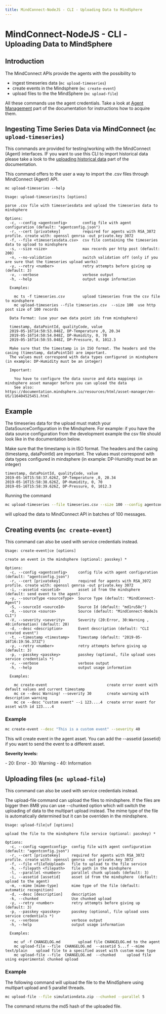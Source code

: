 ```yaml
---
title: MindConnect-NodeJS - CLI - Uploading Data to MindSphere
---
```


# MindConnect-NodeJS - CLI - <small>Uploading Data to MindSphere</small>

## Introduction

The MindConnect APIs provide the agents with the possibility to

- ingest timeseries data (`mc upload-timeseries`)
- create events in the Mindsphere (`mc create-event`)
- upload files to the the MindSphere (`mc upload-file`)

All these commands use the agent credentials. Take a look at [Agent Management](./agent-management.md) part of the documentation for instructions how to acquire them.

## Ingesting Time Series Data via MindConnect (`mc upload-timeseries`)

<!-- prettier-ignore-start -->
<i class="fas fa-exclamation-triangle"></i>
    This commands are provided for testing/working with the MindConnect (Agent) interfaces. IF you want to use this CLI to import historical data please take a look to the [uploading historical data](./bulk-uploads.md) part of the documentation.
<!-- prettier-ignore-end-->

This command offers to the user a way to import the .csv files through MindConnect (Agent) API.

```text
mc upload-timeseries --help

Usage: upload-timeseries|ts [options]

parse .csv file with timeseriesdata and upload the timeseries data to mindsphere

Options:
  -c, --config <agentconfig>       config file with agent configuration (default: "agentconfig.json")
  -r, --cert [privatekey]          required for agents with RSA_3072 profile. create with: openssl genrsa -out private.key 3072
  -f, --file <timeseriesdata.csv>  csv file containing the timeseries data to upload to mindsphere
  -s, --size <size>                max records per http post (default: 200)
  -n, --no-validation              switch validation off (only if you are sure that the timeseries upload works)
  -y, --retry <number>             retry attempts before giving up (default: 3)
  -v, --verbose                    verbose output
  -h, --help                       output usage information

  Examples:

    mc ts -f timeseries.csv        upload timeseries from the csv file to mindsphere
    mc upload-timeseries --file timeseries.csv  --size 100  use http post size of 100 records

  Data Format: (use your own data point ids from mindsphere)

  timestamp, dataPointId, qualityCode, value
  2019-05-16T14:50:53.048Z, DP-Temperature ,0, 20.34
  2019-05-16T14:50:54.048Z, DP-Humidity, 0, 70
  2019-05-16T14:50:55.048Z, DP-Pressure, 0, 1012.3

  Make sure that the timestamp is in ISO format. The headers and the casing (timestamp, dataPointId) are important.
  The values must correspond with data types configured in mindsphere (in example: DP-Humidity must be an integer)

  Important:

    You have to configure the data source and data mappings in mindsphere asset manager before you can upload the data
    See also: https://documentation.mindsphere.io/resources/html/asset-manager/en-US/116404525451.html
```

## Example

The timeseries data for the upload must match your DataSourceConfiguration in the Mindsphere.
For example: if you have the data source configuration from the
development example the csv file should look like in the documentation below.

Make sure that the timestamp is in ISO format. The headers and the casing (timestamp, dataPointId) are important.
The values must correspond with data types configured in mindsphere (in example: DP-Humidity must be an integer)

```csv
timestamp, dataPointId, qualityCode, value
2019-05-16T15:58:37.626Z, DP-Temperature ,0, 20.34
2019-05-16T15:58:38.626Z, DP-Humidity, 0, 70
2019-05-16T15:58:39.626Z, DP-Pressure, 0, 1012.3
```

Running the command

```bash
mc upload-timeseries --file timeseries.csv --size 100 --config agentconfig.json
```

will upload the data to MindConnect API in batches of 100 messages.

## Creating events (`mc create-event`)

<!-- prettier-ignore-start -->
<i class="fas fa-info-circle"></i>
    This command can also be used with service credentials instead.
<!-- prettier-ignore-end -->

```text
Usage: create-event|ce [options]

create an event in the mindsphere (optional: passkey) *

Options:
  -c, --config <agentconfig>     config file with agent configuration (default: "agentconfig.json")
  -r, --cert [privatekey]        required for agents with RSA_3072 profile. create with: openssl genrsa -out private.key 3072
  -i, --assetid <assetid>        asset id from the mindsphere  (default: send event to the agent)
  -y, --sourceType <sourceType>  Source Type (default: "MindConnect-Agent")
  -S, --sourceId <sourceId>      Source Id (default: "md1ru58c")
  -O, --source <source>          Source (default: "MindConnect-NodeJs CLI")
  -V, --severity <severity>      Severity (20:Error, 30:Warning , 40:information) (default: 20)
  -d, --desc <description>       Event description (default: "CLI created event")
  -t, --timestamp <timestamp>    Timestamp (default: "2019-05-16T16:19:56.373Z")
  -y, --retry <number>           retry attempts before giving up (default: 3)
  -p, --passkey <passkey>        passkey (optional, file upload uses service credentials *)
  -v, --verbose                  verbose output
  -h, --help                     output usage information

  Examples:

    mc create-event                           create error event with default values and current timestamp
    mc ce --desc Warning! --severity 30       create warning with description warning
    mc ce --desc "custom event" --i 123....4  create error event for asset with id 123....4

```

### Example

```bash
mc create-event --desc "This is a custom event" --severity 40
```

This will create event in the agent asset. You can add the --assetid {assetid} if you want to send the event to a different asset.

**Severity levels:**

<!-- prettier-ignore-start -->
<i class="fas fa-info-circle"></i>
    - 20: Error
    - 30: Warning
    - 40: Information
<!-- prettier-ignore-end -->

## Uploading files (`mc upload-file`)

<!-- prettier-ignore-start -->
<i class="fas fa-info-circle"></i>
    This command can also be used with service credentials instead.
<!-- prettier-ignore-end -->

The upload-file command can upload the files to mindsphere. If the files are bigger then 8MB you can use --chunked option which will switch the uploading of data to the multipart upload instead. The mime type of the file is automatically determined but it can be overriden in the mindsphere.

```text
Usage: upload-file|uf [options]

upload the file to the mindsphere file service (optional: passkey) *

Options:
  -c, --config <agentconfig>  config file with agent configuration (default: "agentconfig.json")
  -r, --cert [privatekey]     required for agents with RSA_3072 profile. create with: openssl genrsa -out private.key 3072
  -f, --file <fileToUpload>   file to upload to the file service
  -h, --filepath <filepath>   file path in the mindsphere
  -l, --parallel <number>     parallel chunk uploads (default: 3)
  -i, --assetid [assetid]     asset id from the mindsphere  (default: upload to the agent)
  -m, --mime [mime-type]      mime type of the file (default: automatic recognition)
  -d, --desc [description]    description
  -k, --chunked               Use chunked upload
  -y, --retry <number>        retry attempts before giving up (default: 3)
  -p, --passkey <passkey>     passkey (optional, file upload uses service credentials *)
  -v, --verbose               verbose output
  -h, --help                  output usage information

  Examples:

    mc uf -f CHANGELOG.md        upload file CHANGELOG.md to the agent
    mc upload-file --file  CHANGELOG.md  --assetid 5...f --mime text/plain    upload file to a specified asset with custom mime type
    mc upload-file --file  CHANGELOG.md  --chunked     upload file using experimental chunked upload
```

### Example

The following command will upload the file to the MindSphere using multipart upload and 5 parallel threads.

```bash
mc upload-file --file simulationdata.zip --chunked --parallel 5
```

The command returns the md5 hash of the uploaded file.
